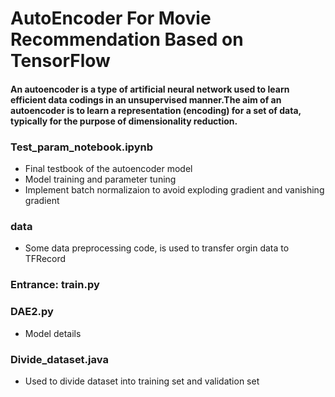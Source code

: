 AutoEncoder For Movie Recommendation Based on TensorFlow
===

#### An autoencoder is a type of artificial neural network used to learn efficient data codings in an unsupervised manner.The aim of an autoencoder is to learn a representation (encoding) for a set of data, typically for the purpose of dimensionality reduction. 

### Test_param_notebook.ipynb
* Final testbook of the autoencoder model
* Model training and parameter tuning
* Implement batch normalizaion to avoid exploding gradient and vanishing gradient


### data
* Some data preprocessing code, is used to transfer orgin data to TFRecord

### Entrance: train.py

### DAE2.py
* Model details

### Divide_dataset.java
* Used to divide dataset into training set and validation set


